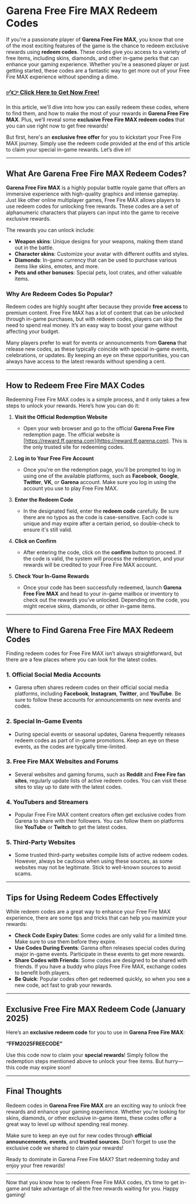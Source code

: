 # Garena Free Fire MAX Redeem Codes

If you're a passionate player of **Garena Free Fire MAX**, you know that one of the most exciting features of the game is the chance to redeem exclusive rewards using **redeem codes**. These codes give you access to a variety of free items, including skins, diamonds, and other in-game perks that can enhance your gaming experience. Whether you're a seasoned player or just getting started, these codes are a fantastic way to get more out of your Free Fire MAX experience without spending a dime.

### [✅👉 Click Here to Get Now Free!](https://justrewards.xyz/f/f/m)

In this article, we'll dive into how you can easily redeem these codes, where to find them, and how to make the most of your rewards in **Garena Free Fire MAX**. Plus, we’ll reveal some **exclusive Free Fire MAX redeem codes** that you can use right now to get free rewards!

But first, here's an **exclusive free offer** for you to kickstart your Free Fire MAX journey. Simply use the redeem code provided at the end of this article to claim your special in-game rewards. Let’s dive in!

---

## What Are Garena Free Fire MAX Redeem Codes?

**Garena Free Fire MAX** is a highly popular battle royale game that offers an immersive experience with high-quality graphics and intense gameplay. Just like other online multiplayer games, Free Fire MAX allows players to use redeem codes for unlocking free rewards. These codes are a set of alphanumeric characters that players can input into the game to receive exclusive rewards. 

The rewards you can unlock include:

- **Weapon skins**: Unique designs for your weapons, making them stand out in the battle.
- **Character skins**: Customize your avatar with different outfits and styles.
- **Diamonds**: In-game currency that can be used to purchase various items like skins, emotes, and more.
- **Pets and other bonuses**: Special pets, loot crates, and other valuable items.
  
### Why Are Redeem Codes So Popular?

Redeem codes are highly sought after because they provide **free access** to premium content. Free Fire MAX has a lot of content that can be unlocked through in-game purchases, but with redeem codes, players can skip the need to spend real money. It’s an easy way to boost your game without affecting your budget.

Many players prefer to wait for events or announcements from **Garena** that release new codes, as these typically coincide with special in-game events, celebrations, or updates. By keeping an eye on these opportunities, you can always have access to the latest rewards without spending a cent.

---

## How to Redeem Free Fire MAX Codes

Redeeming Free Fire MAX codes is a simple process, and it only takes a few steps to unlock your rewards. Here’s how you can do it:

1. **Visit the Official Redemption Website**
   - Open your web browser and go to the official **Garena Free Fire** redemption page. The official website is [https://reward.ff.garena.com](https://reward.ff.garena.com). This is the only trusted site for redeeming codes.

2. **Log in to Your Free Fire Account**
   - Once you're on the redemption page, you'll be prompted to log in using one of the available platforms, such as **Facebook**, **Google**, **Twitter**, **VK**, or **Garena** account. Make sure you log in using the account you use to play Free Fire MAX.

3. **Enter the Redeem Code**
   - In the designated field, enter the **redeem code** carefully. Be sure there are no typos as the code is case-sensitive. Each code is unique and may expire after a certain period, so double-check to ensure it's still valid.

4. **Click on Confirm**
   - After entering the code, click on the **confirm** button to proceed. If the code is valid, the system will process the redemption, and your rewards will be credited to your Free Fire MAX account.

5. **Check Your In-Game Rewards**
   - Once your code has been successfully redeemed, launch **Garena Free Fire MAX** and head to your in-game mailbox or inventory to check out the rewards you’ve unlocked. Depending on the code, you might receive skins, diamonds, or other in-game items.

---

## Where to Find Garena Free Fire MAX Redeem Codes

Finding redeem codes for Free Fire MAX isn’t always straightforward, but there are a few places where you can look for the latest codes. 

### 1. **Official Social Media Accounts**
   - Garena often shares redeem codes on their official social media platforms, including **Facebook**, **Instagram**, **Twitter**, and **YouTube**. Be sure to follow these accounts for announcements on new events and codes.

### 2. **Special In-Game Events**
   - During special events or seasonal updates, Garena frequently releases redeem codes as part of in-game promotions. Keep an eye on these events, as the codes are typically time-limited.

### 3. **Free Fire MAX Websites and Forums**
   - Several websites and gaming forums, such as **Reddit** and **Free Fire fan sites**, regularly update lists of active redeem codes. You can visit these sites to stay up to date with the latest codes.

### 4. **YouTubers and Streamers**
   - Popular Free Fire MAX content creators often get exclusive codes from Garena to share with their followers. You can follow them on platforms like **YouTube** or **Twitch** to get the latest codes.

### 5. **Third-Party Websites**
   - Some trusted third-party websites compile lists of active redeem codes. However, always be cautious when using these sources, as some websites may not be legitimate. Stick to well-known sources to avoid scams.

---

## Tips for Using Redeem Codes Effectively

While redeem codes are a great way to enhance your Free Fire MAX experience, there are some tips and tricks that can help you maximize your rewards:

- **Check Code Expiry Dates**: Some codes are only valid for a limited time. Make sure to use them before they expire.
- **Use Codes During Events**: Garena often releases special codes during major in-game events. Participate in these events to get more rewards.
- **Share Codes with Friends**: Some codes are designed to be shared with friends. If you have a buddy who plays Free Fire MAX, exchange codes to benefit both players.
- **Be Quick**: Popular codes often get redeemed quickly, so when you see a new code, act fast to grab your rewards.

---

## Exclusive Free Fire MAX Redeem Code (January 2025)

Here’s an **exclusive redeem code** for you to use in **Garena Free Fire MAX**:

**“FFM2025FREECODE”**

Use this code now to claim your **special rewards**! Simply follow the redemption steps mentioned above to unlock your free items. But hurry—this code may expire soon!

---

## Final Thoughts

Redeem codes in **Garena Free Fire MAX** are an exciting way to unlock free rewards and enhance your gaming experience. Whether you're looking for skins, diamonds, or other exclusive in-game items, these codes offer a great way to level up without spending real money.

Make sure to keep an eye out for new codes through **official announcements**, **events**, and **trusted sources**. Don’t forget to use the exclusive code we shared to claim your rewards!

Ready to dominate in Garena Free Fire MAX? Start redeeming today and enjoy your free rewards!

---

Now that you know how to redeem Free Fire MAX codes, it’s time to get in-game and take advantage of all the free rewards waiting for you. Happy gaming!
